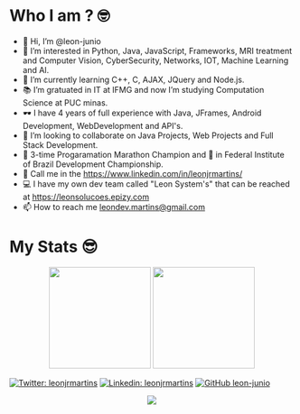 <div><h1>Who I am ? 🤓</h1></div>

- 👋 Hi, I’m @leon-junio
- 👀 I’m interested in Python, Java, JavaScript, Frameworks, MRI treatment and Computer Vision, CyberSecurity, Networks, IOT, Machine Learning and AI.
- 🌱 I’m currently learning C++, C, AJAX, JQuery and Node.js.
- 📚 I’m gratuated in IT at IFMG and now I’m studying Computation Science at PUC minas.
- 🕶  I have 4 years of full experience with Java, JFrames, Android Development, WebDevelopment and API's.
- 💞️ I’m looking to collaborate on Java Projects, Web Projects and Full Stack Development.
- 🏅 3-time Progaramation Marathon Champion and 🥉 in Federal Institute of Brazil Development Championship.
- 🧰 Call me in the https://www.linkedin.com/in/leonjrmartins/
- 💻 I have my own dev team called "Leon System's" that can be reached at https://leonsolucoes.epizy.com
- 📫 How to reach me leondev.martins@gmail.com

<div><h1>My Stats 😎</h1></div>

<div align="center">
  <img height="180em" src="https://github-readme-stats.vercel.app/api?username=leon-junio&show_icons=true&theme=dracula&include_all_commits=true&count_private=true"/>
  <img height="180em" src="https://github-readme-stats.vercel.app/api/top-langs/?username=leon-junio&layout=compact&langs_count=7&theme=dracula"/>
</div>

[![Twitter: leonjrmartins](https://img.shields.io/twitter/follow/leonjrmartins?style=social)](https://twitter.com/leonjrmartins)
[![Linkedin: leonjrmartins](https://img.shields.io/badge/-leonjrmartins-blue?style=flat-square&logo=Linkedin&logoColor=white&link=https://www.linkedin.com/in/leonjrmartins/)](https://www.linkedin.com/in/leonjrmartins/)
[![GitHub leon-junio](https://img.shields.io/github/followers/leon-junio?label=follow&style=social)](https://github.com/leon-junio)

<div align="center"> 
  <a href = "mailto:leondev.martins@gmail.com"><img src="https://img.shields.io/badge/-Gmail-%23333?style=for-the-badge&logo=gmail&logoColor=white" target="_blank"></a>
  <a href="http://instagram.com/leonjrmartins" target="_blank"><i class="fab fa-instagram fa-2x"></i></a>
  <a href="http://facebook.com/leonjrmartins" target="_blank"><i class="fab fa-facebook-square fa-2x fa-sm"></i></a>
  <a href="http://twitter.com/leonjrmartins" target="_blank"><i class="fab fa-twitter fa-2x fa-sm"></i></a>
  <a href="https://www.linkedin.com/in/leonjrmartins/" target="_blank"><i class="fab fa-linkedin fa-2x fa-sm"></i></a>
  <a href="https://github.com/leon-junio" target="_blank"><i class="fab fa-github fa-2x fa-sm"></i></a>
  <a href="https://www.youtube.com/channel/UCjLj-ZZKSv5Fd05AzSVajiw" target="_blank"><i class="fab fa-youtube fa-2x fa-sm"></i></a> 
</div>
